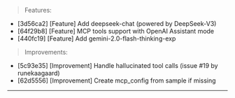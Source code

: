 > Features:
- [3d56ca2] [Feature] Add deepseek-chat (powered by DeepSeek-V3)
- [64f29b8] [Feature] MCP tools support with OpenAI Assistant mode
- [440fc19] [Feature] Add gemini-2.0-flash-thinking-exp

> Improvements:
- [5c93e35] [Improvement] Handle hallucinated tool calls (issue #19 by runekaagaard)
- [62d5556] [Improvement] Create mcp_config from sample if missing


---
